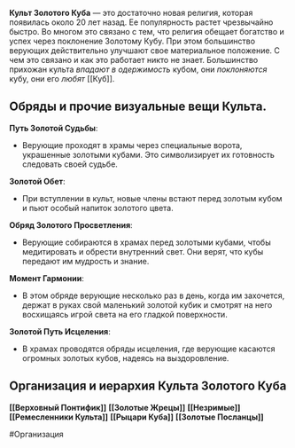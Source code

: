 
**Культ Золотого Куба** — это достаточно новая религия, которая появилась около 20 лет назад. Ее популярность растет чрезвычайно быстро. Во многом это связано с тем, что религия обещает богатство и успех через поклонение Золотому Кубу. При этом большинство верующих действительно улучшают свое материальное положение. С чем это связано и как это работает никто не знает.
Большинство прихожан культа *впадают в одержимость* кубом, они *поклоняются* кубу, они его *любят* [[Куб]].


## Обряды и прочие визуальные вещи Культа.


**Путь Золотой Судьбы**:

- Верующие проходят в храмы через специальные ворота, украшенные золотыми кубами. Это символизирует их готовность следовать своей судьбе.

**Золотой Обет**:

- При вступлении в культ, новые члены встают перед золотым кубом и пьют особый напиток золотого цвета. 

**Обряд Золотого Просветления**:

- Верующие собираются в храмах перед золотыми кубами, чтобы медитировать и обрести внутренний свет. Они верят, что кубы передают им мудрость и знание.

**Момент Гармонии**:

- В этом обряде верующие несколько раз в день, когда им захочется, держат в руках свой маленький золотой кубик и смотрят на него восхищаясь игрой света на его гладкой поверхности.


**Золотой Путь Исцеления**:

- В храмах проводятся обряды исцеления, где верующие касаются огромных золотых кубов, надеясь на выздоровление.



## **Организация и иерархия Культа Золотого Куба**

**[[Верховный Понтифик]]**
**[[Золотые Жрецы]]**
**[[Незримые]]**
**[[Ремесленники Культа]]**
**[[Рыцари Куба]]**
**[[Золотые Посланцы]]**






 #Организация 
